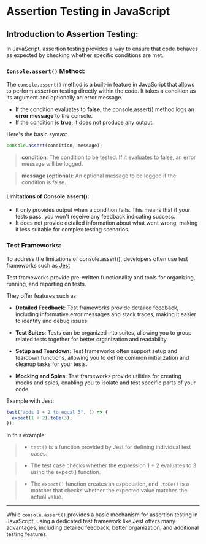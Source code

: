 # Assertion Testing in JavaScript

## Introduction to Assertion Testing:

In JavaScript, assertion testing provides a way to ensure that code behaves as expected by checking whether specific conditions are met.

### `Console.assert()` Method:

The `console.assert()` method is a built-in feature in JavaScript that allows to perform assertion testing directly within the code. It takes a condition as its argument and optionally an error message.

- If the condition evaluates to **false**, the console.assert() method logs an **error message** to the console.
- If the condition is **true**, it does not produce any output.

Here's the basic syntax:

```javascript
console.assert(condition, message);
```

> **condition**: The condition to be tested. If it evaluates to false, an error message will be logged.

> **message (optional)**: An optional message to be logged if the condition is false.

#### Limitations of Console.assert():

- It only provides output when a condition fails. This means that if your tests pass, you won't receive any feedback indicating success.
- It does not provide detailed information about what went wrong, making it less suitable for complex testing scenarios.

### Test Frameworks:

To address the limitations of console.assert(), developers often use test frameworks such as [Jest](https://jestjs.io/)

Test frameworks provide pre-written functionality and tools for organizing, running, and reporting on tests.

They offer features such as:

- **Detailed Feedback**: Test frameworks provide detailed feedback, including informative error messages and stack traces, making it easier to identify and debug issues.
- **Test Suites**: Tests can be organized into suites, allowing you to group related tests together for better organization and readability.

- **Setup and Teardown**: Test frameworks often support setup and teardown functions, allowing you to define common initialization and cleanup tasks for your tests.

- **Mocking and Spies**: Test frameworks provide utilities for creating mocks and spies, enabling you to isolate and test specific parts of your code.

Example with Jest:

```javascript
test("adds 1 + 2 to equal 3", () => {
  expect(1 + 2).toBe(3);
});
```

In this example:

> - `test()` is a function provided by Jest for defining individual test cases.

> - The test case checks whether the expression 1 + 2 evaluates to 3 using the expect() function.

> - The `expect()` function creates an expectation, and `.toBe()` is a matcher that checks whether the expected value matches the actual value.

---

While `console.assert()` provides a basic mechanism for assertion testing in JavaScript, using a dedicated test framework like Jest offers many advantages, including detailed feedback, better organization, and additional testing features.
